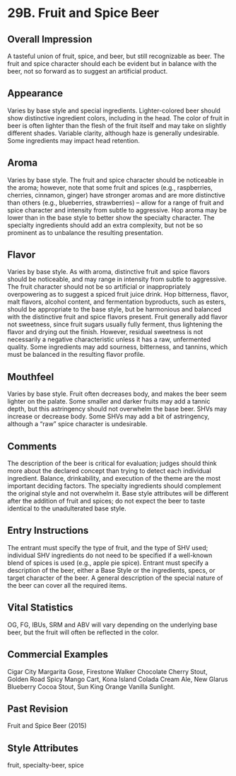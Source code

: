 # 29B. Fruit and Spice Beer

## Overall Impression

A tasteful union of fruit, spice, and beer, but still recognizable as beer. The fruit and spice character should each be evident but in balance with the beer, not so forward as to suggest an artificial product.

## Appearance

Varies by base style and special ingredients. Lighter-colored beer should show distinctive ingredient colors, including in the head. The color of fruit in beer is often lighter than the flesh of the fruit itself and may take on slightly different shades. Variable clarity, although haze is generally undesirable. Some ingredients may impact head retention.

## Aroma

Varies by base style. The fruit and spice character should be noticeable in the aroma; however, note that some fruit and spices (e.g., raspberries, cherries, cinnamon, ginger) have stronger aromas and are more distinctive than others (e.g., blueberries, strawberries) – allow for a range of fruit and spice character and intensity from subtle to aggressive. Hop aroma may be lower than in the base style to better show the specialty character. The specialty ingredients should add an extra complexity, but not be so prominent as to unbalance the resulting presentation.

## Flavor

Varies by base style. As with aroma, distinctive fruit and spice flavors should be noticeable, and may range in intensity from subtle to aggressive. The fruit character should not be so artificial or inappropriately overpowering as to suggest a spiced fruit juice drink. Hop bitterness, flavor, malt flavors, alcohol content, and fermentation byproducts, such as esters, should be appropriate to the base style, but be harmonious and balanced with the distinctive fruit and spice flavors present. Fruit generally add flavor not sweetness, since fruit sugars usually fully ferment, thus lightening the flavor and drying out the finish. However, residual sweetness is not necessarily a negative characteristic unless it has a raw, unfermented quality. Some ingredients may add sourness, bitterness, and tannins, which must be balanced in the resulting flavor profile.

## Mouthfeel

Varies by base style. Fruit often decreases body, and makes the beer seem lighter on the palate. Some smaller and darker fruits may add a tannic depth, but this astringency should not overwhelm the base beer. SHVs may increase or decrease body. Some SHVs may add a bit of astringency, although a “raw” spice character is undesirable.

## Comments

The description of the beer is critical for evaluation; judges should think more about the declared concept than trying to detect each individual ingredient. Balance, drinkability, and execution of the theme are the most important deciding factors. The specialty ingredients should complement the original style and not overwhelm it. Base style attributes will be different after the addition of fruit and spices; do not expect the beer to taste identical to the unadulterated base style.

## Entry Instructions

The entrant must specify the type of fruit, and the type of SHV used; individual SHV ingredients do not need to be specified if a well-known blend of spices is used (e.g., apple pie spice). Entrant must specify a description of the beer, either a Base Style or the ingredients, specs, or target character of the beer. A general description of the special nature of the beer can cover all the required items.

## Vital Statistics

OG, FG, IBUs, SRM and ABV will vary depending on the underlying base beer, but the fruit will often be reflected in the color.

## Commercial Examples

Cigar City Margarita Gose, Firestone Walker Chocolate Cherry Stout, Golden Road Spicy Mango Cart, Kona Island Colada Cream Ale, New Glarus Blueberry Cocoa Stout, Sun King Orange Vanilla Sunlight.

## Past Revision

Fruit and Spice Beer (2015)

## Style Attributes

fruit, specialty-beer, spice
